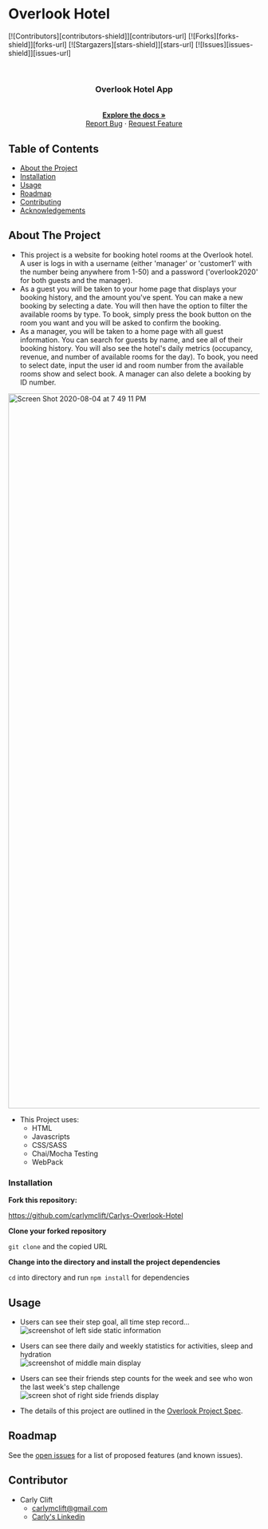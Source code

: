 # Overlook Hotel

[![Contributors][contributors-shield]][contributors-url]
[![Forks][forks-shield]][forks-url]
[![Stargazers][stars-shield]][stars-url]
[![Issues][issues-shield]][issues-url]

<br />
<p align="center">
  <a href="https://github.com/carlymclift/Carlys-Overlook-Hotel">
  </a>

  <h3 align="center">Overlook Hotel App</h3>

  <p align="center">
    <br />
    <a href="https://github.com/carlymclift/Carlys-Overlook-Hotel"><strong>Explore the docs »</strong></a>
    <br />
    <a href="https://github.com/carlymclift/Carlys-Overlook-Hotel/issues">Report Bug</a>
    ·
    <a href="https://github.com/carlymclift/Carlys-Overlook-Hotel/issues">Request Feature</a>
  </p>
</p>

## Table of Contents

- [About the Project](#about-the-project)
- [Installation](#installation)
- [Usage](#usage)
- [Roadmap](#roadmap)
- [Contributing](#contributing)
- [Acknowledgements](#acknowledgements)

<!-- ABOUT THE PROJECT -->

## About The Project

- This project is a website for booking hotel rooms at the Overlook hotel. A user is logs in with a username (either 'manager' or 'customer1' with the number being anywhere from 1-50) and a password ('overlook2020' for both guests and the manager). 
- As a guest you will be taken to your home page that displays your booking history, and the amount you've spent. You can make a new booking by selecting a date. You will then have the option to filter the available rooms by type. To book, simply press the book button on the room you want and you will be asked to confirm the booking. 
- As a manager, you will be taken to a home page with all guest information. You can search for guests by name, and see all of their booking history. You will also see the hotel's daily metrics (occupancy, revenue, and number of available rooms for the day). To book, you need to select date, input the user id and room number from the available rooms show and select book. A manager can also delete a booking by ID number.

<img width="1431" alt="Screen Shot 2020-08-04 at 7 49 11 PM" src="https://user-images.githubusercontent.com/61163743/89363375-497ec900-d68d-11ea-8c48-277af7249b64.png">


- This Project uses:
  - HTML
  - Javascripts
  - CSS/SASS
  - Chai/Mocha Testing
  - WebPack

### Installation

**Fork this repository:**

https://github.com/carlymclift/Carlys-Overlook-Hotel

**Clone your forked repository**

`git clone` and the copied URL

**Change into the directory and install the project dependencies**

`cd` into directory and run `npm install` for dependencies

<!-- USAGE EXAMPLES -->

## Usage

- Users can see their step goal, all time step record...  
  ![screenshot of left side static information](src/images/userCard.png)

- Users can see there daily and weekly statistics for activities, sleep and hydration  
  ![screenshot of middle main display](src/images/middleSection.png)

- Users can see their friends step counts for the week and see who won the last week's step challenge  
  ![screen shot of right side friends display](src/images/friendSection.png)

- The details of this project are outlined in the <a href="https://frontend.turing.io/projects/overlook.html" target="\__blank">Overlook Project Spec</a>.

## Roadmap

See the [open issues](https://github.com/carlymclift/Carlys-Overlook-Hotel/issues) for a list of proposed features (and known issues).

<!-- MAIN CONTRIBUTIONS -->

## Contributor

- Carly Clift
  - carlymclift@gmail.com
  - [Carly's Linkedin](https://www.linkedin.com/in/carly-clift-8795491a4/)

